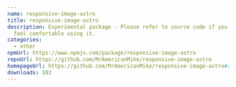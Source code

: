 ```yaml
---
name: responsive-image-astro
title: responsive-image-astro
description: Experimental package - Please refer to source code if you don't
  feel comfortable using it.
categories:
  - other
npmUrl: https://www.npmjs.com/package/responsive-image-astro
repoUrl: https://github.com/MrAmericanMike/responsive-image-astro
homepageUrl: https://github.com/MrAmericanMike/responsive-image-astro#readme
downloads: 103
---
```

